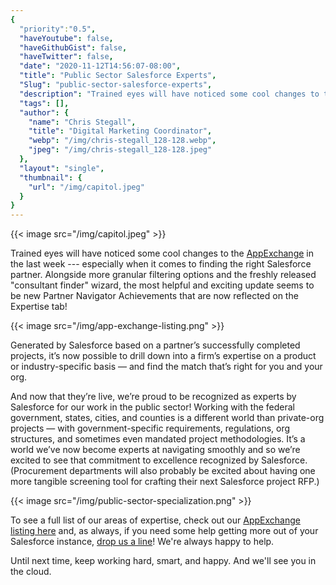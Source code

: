 ```yaml
---
{
  "priority":"0.5",
  "haveYoutube": false,
  "haveGithubGist": false,
  "haveTwitter": false,
  "date": "2020-11-12T14:56:07-08:00",
  "title": "Public Sector Salesforce Experts",
  "Slug": "public-sector-salesforce-experts",
  "description": "Trained eyes will have noticed some cool changes to the AppExchange in the last week — especially when it comes to finding the right…",
  "tags": [],
  "author": {
    "name": "Chris Stegall",
    "title": "Digital Marketing Coordinator",
    "webp": "/img/chris-stegall_128-128.webp",
    "jpeg": "/img/chris-stegall_128-128.jpeg"
  },
  "layout": "single",
  "thumbnail": {
    "url": "/img/capitol.jpeg"
  }
}
---
```



{{< image src="/img/capitol.jpeg" >}}

Trained eyes will have noticed some cool changes to the [AppExchange](https://appexchange.salesforce.com/appxConsultingListingDetail?listingId=a0N30000001gF9jEAE) in the last week --- especially when it comes to finding the right Salesforce partner. Alongside more granular filtering options and the freshly released "consultant finder" wizard, the most helpful and exciting update seems to be new Partner Navigator Achievements that are now reflected on the Expertise tab!

{{< image src="/img/app-exchange-listing.png" >}}

Generated by Salesforce based on a partner’s successfully completed projects, it’s now possible to drill down into a firm’s expertise on a product or industry-specific basis — and find the match that’s right for you and your org.

And now that they’re live, we’re proud to be recognized as experts by Salesforce for our work in the public sector! Working with the federal government, states, cities, and counties is a different world than private-org projects — with government-specific requirements, regulations, org structures, and sometimes even mandated project methodologies. It’s a world we’ve now become experts at navigating smoothly and so we’re excited to see that commitment to excellence recognized by Salesforce. (Procurement departments will also probably be excited about having one more tangible screening tool for crafting their next Salesforce project RFP.)

{{< image src="/img/public-sector-specialization.png" >}}

To see a full list of our areas of expertise, check out our [AppExchange listing here](https://appexchange.salesforce.com/appxConsultingListingDetail?listingId=a0N30000001gF9jEAE) and, as always, if you need some help getting more out of your Salesforce instance, [drop us a line](https://www.mkpartners.com/contact/)! We're always happy to help.

Until next time, keep working hard, smart, and happy. And we'll see you in the cloud.
